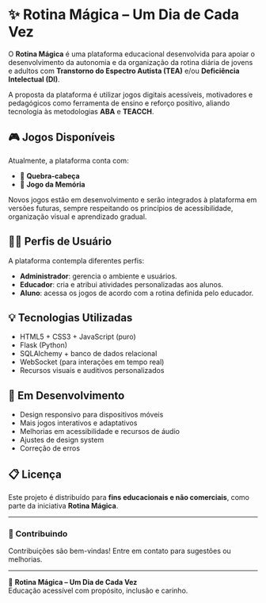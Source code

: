 # ✨ Rotina Mágica – Um Dia de Cada Vez

O **Rotina Mágica** é uma plataforma educacional desenvolvida para apoiar o desenvolvimento da autonomia e da organização da rotina diária de jovens e adultos com **Transtorno do Espectro Autista (TEA)** e/ou **Deficiência Intelectual (DI)**.

A proposta da plataforma é utilizar jogos digitais acessíveis, motivadores e pedagógicos como ferramenta de ensino e reforço positivo, aliando tecnologia às metodologias **ABA** e **TEACCH**.

## 🎮 Jogos Disponíveis

Atualmente, a plataforma conta com:

- 🧩 **Quebra-cabeça**
- 🧠 **Jogo da Memória**

Novos jogos estão em desenvolvimento e serão integrados à plataforma em versões futuras, sempre respeitando os princípios de acessibilidade, organização visual e aprendizado gradual.

## 👩‍🏫 Perfis de Usuário

A plataforma contempla diferentes perfis:

- **Administrador**: gerencia o ambiente e usuários.
- **Educador**: cria e atribui atividades personalizadas aos alunos.
- **Aluno**: acessa os jogos de acordo com a rotina definida pelo educador.

## 💡 Tecnologias Utilizadas

- HTML5 + CSS3 + JavaScript (puro)
- Flask (Python)
- SQLAlchemy + banco de dados relacional
- WebSocket (para interações em tempo real)
- Recursos visuais e auditivos personalizados


## 🚧 Em Desenvolvimento

- Design responsivo para dispositivos móveis
- Mais jogos interativos e adaptativos
- Melhorias em acessibilidade e recursos de áudio
- Ajustes de design system
- Correção de erros

## 📋 Licença

Este projeto é distribuído para **fins educacionais e não comerciais**, como parte da iniciativa **Rotina Mágica**.

---

### 🙌 Contribuindo

Contribuições são bem-vindas! Entre em contato para sugestões ou melhorias.

---

🔗 **Rotina Mágica – Um Dia de Cada Vez**  
Educação acessível com propósito, inclusão e carinho.
